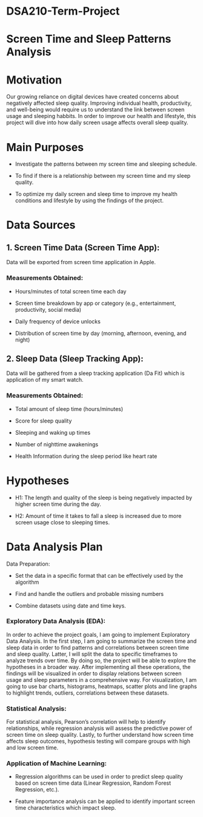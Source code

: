 # DSA210-Term-Project

# Screen Time and Sleep Patterns Analysis

# Motivation

Our growing reliance on digital devices have created concerns about negatively affected sleep quality. Improving individual health, productivity, and well-being would require us to understand the link between screen usage and sleeping habbits. In order to improve our health and lifestyle, this project will dive into how daily screen usage affects overall sleep quality.



# Main Purposes

- Investigate the patterns between my screen time and sleeping schedule.

- To find if there is a relationship between my screen time and my sleep quality.

- To optimize my daily screen and sleep time to improve my health conditions and lifestyle by using the findings of the project.



# Data Sources

## 1. Screen Time Data (Screen Time App):

Data will be exported from screen time application in Apple.



### Measurements Obtained:



- Hours/minutes of total screen time each day

- Screen time breakdown by app or category (e.g., entertainment, productivity, social media)

- Daily frequency of device unlocks

- Distribution of screen time by day (morning, afternoon, evening, and night)



## 2. Sleep Data (Sleep Tracking App):



Data will be gathered from a sleep tracking application (Da Fit) which is application of my smart watch.



### Measurements Obtained:

- Total amount of sleep time (hours/minutes)

- Score for sleep quality 

- Sleeping and waking up times

- Number of nighttime awakenings

- Health Information during the sleep period like heart rate





# Hypotheses

- H1: The length and quality of the sleep is being negatively impacted by higher screen time during the day.

- H2: Amount of time it takes to fall a sleep is increased due to more screen usage close to sleeping times.



# Data Analysis Plan

Data Preparation:

- Set the data in a specific format that can be effectively used by the algorithm

- Find and handle the outliers and probable missing numbers

- Combine datasets using date and time keys.



### Exploratory Data Analysis (EDA):

In order to achieve the project goals, I am going to implement Exploratory Data Analysis. In the first step, I am going to summarize the screen time and sleep data in order to find patterns and correlations between screen time and sleep quality. Latter, I will split the data to specific timeframes to analyze trends over time. By doing so, the project will be able to explore the hypotheses in a broader way. After implementing all these operations, the findings will be visualized in order to display relations between screen usage and sleep parameters in a comprehensive way. For visualization, I am going to use bar charts, histograms, heatmaps, scatter plots and line graphs to highlight trends, outliers, correlations between these datasets. 



### Statistical Analysis:

For statistical analysis, Pearson’s correlation will help to identify relationships, while regression analysis will assess the predictive power of screen time on sleep quality. Lastly, to further understand how screen time affects sleep outcomes, hypothesis testing will compare groups with high and low screen time.



### Application of Machine Learning:

- Regression algorithms can be used in order to predict sleep quality based on screen time data (Linear Regression, Random Forest Regression, etc.).

- Feature importance analysis can be applied to identify important screen time characteristics which impact sleep.
